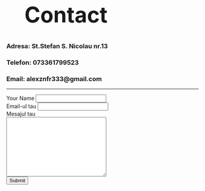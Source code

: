<html>
<head>
    <meta charset="utf-8"
    <title></title>
</head>
<body>
    <h1><ol><H1>Contact</H1></ol></h1>
    <h3>Adresa: St.Stefan S. Nicolau nr.13</h3>
    <h3>Telefon: 073361799523</h3>
    <h3>Email: alexznfr333@gmail.com</h3></li>
    <hr style size="3" noshade />
    <form class="" action="mailto: alexznfr333@gmail.com" method="post" enctype="text/plain">
        <label>Your Name</label>
        <input type="text" name="yourName" />
        <br />
        <label>Email-ul tau</label>
        <input type="text" name="yourEmail" /><br />
        <label>Mesajul tau</label><br />
        <textarea style="yourMessage" rows="10" cols="30"></textarea> <br />
        <input type="submit" name="" />
    </form>
</body>
</html>



